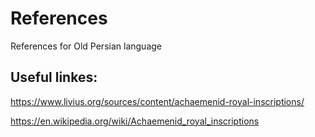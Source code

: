 # References
References for Old Persian language 

## Useful linkes: 

https://www.livius.org/sources/content/achaemenid-royal-inscriptions/

https://en.wikipedia.org/wiki/Achaemenid_royal_inscriptions

